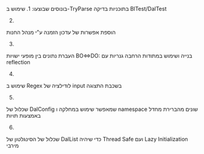 ﻿בונוסים שבוצעו:
1.
שימוש ב-TryParse בתוכניות בדיקה BlTest/DalTest

2.
הוספת אפשרות של עדכון הזמנה ע"י מנהל החנות

3.
העברת נתונים בין מופעי ישויות BO⇔DO:
בנייה ושימוש במתודות הרחבה גנריות עם reflection 

4.
שימוש ב Regex לודילציה של input בשכבת התצוגה

5.
שכלול של DalConfig שמאפשר שימוש במחלקה ו namespace שונים מהברירת מחדל באמצעות תויות

6.
שכלול של הסינגלטון של DalList כדי שיהיה Thread Safe ועם Lazy Initialization מירבי 